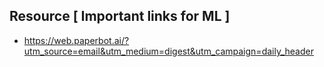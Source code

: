 ## Resource [ Important links for ML ]

 - https://web.paperbot.ai/?utm_source=email&utm_medium=digest&utm_campaign=daily_header
